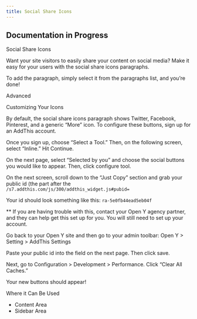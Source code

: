 ```yaml
---
title: Social Share Icons
---
```


## **Documentation in Progress**

Social Share Icons

Want your site visitors to easily share your content on social media? Make it easy for your users with the social share icons paragraphs.

To add the paragraph, simply select it from the paragraphs list, and you’re done!

Advanced

Customizing Your Icons

By default, the social share icons paragraph shows Twitter, Facebook, Pinterest, and a generic “More” icon. To configure these buttons, sign up for an AddThis account.

Once you sign up, choose “Select a Tool.” Then, on the following screen, select “Inline.” Hit Continue.

On the next page, select “Selected by you” and choose the social buttons you would like to appear. Then, click configure tool.

On the next screen, scroll down to the “Just Copy” section and grab your public id (the part after the `/s7.addthis.com/js/300/addthis_widget.js#pubid=`

Your id should look something like this: `ra-5e0fb44ead5eb04f`

** If you are having trouble with this, contact your Open Y agency partner, and they can help get this set up for you. You will still need to set up your account.

Go back to your Open Y site and then go to your admin toolbar: Open Y > Setting > AddThis Settings

Paste your public id into the field on the next page. Then click save.

Next, go to Configuration > Development > Performance. Click “Clear All Caches.”

Your new buttons should appear!

Where it Can Be Used

* Content Area
* Sidebar Area